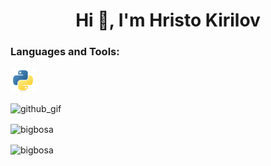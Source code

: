 <h1 align="center">Hi 👋, I'm Hristo Kirilov </h1>


<h3 align="left">Languages and Tools:</h3>
<p align="left"> <a href="https://www.python.org" target="_blank" rel="noreferrer"> <img src="https://raw.githubusercontent.com/devicons/devicon/master/icons/python/python-original.svg" alt="python" width="40" height="40"/> </a> </p>

![github_gif](https://user-images.githubusercontent.com/122636579/221299189-dba53a5e-93ab-4a3b-bb56-a1788eb5c28e.gif)



<p><img align="center" src="https://github-readme-stats.vercel.app/api?username=bigbosa&show_icons=true&locale=en" alt="bigbosa" /></p>

<p><img align="center" src="https://github-readme-streak-stats.herokuapp.com/?user=bigbosa&" alt="bigbosa" /></p>


